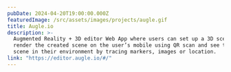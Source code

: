 ```yaml
---
pubDate: 2024-04-20T19:00:00.000Z
featuredImage: /src/assets/images/projects/augle.gif
title: Augle.io
description: >-
  Augmented Reality + 3D editor Web App where users can set up a 3D scene,
  render the created scene on the user’s mobile using QR scan and see the 3D
  scene in their environment by tracing markers, images or location.
link: "https://editor.augle.io/#/"
---
```

